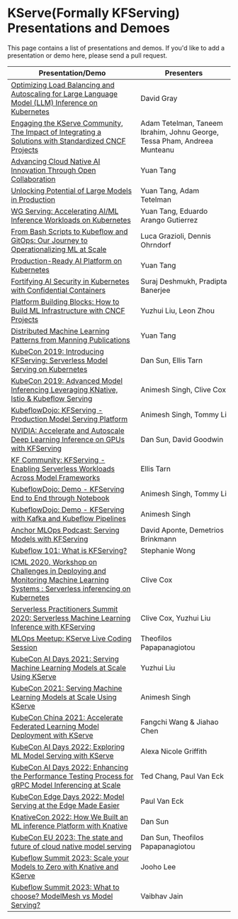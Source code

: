 # KServe(Formally KFServing) Presentations and Demoes

This page contains a list of presentations and demos. If you'd like to add a presentation or demo here, please send a pull request.

| Presentation/Demo | Presenters |
| ------------ | ------- |
| [Optimizing Load Balancing and Autoscaling for Large Language Model (LLM) Inference on Kubernetes](https://www.youtube.com/watch?v=TSEGAh1bs4A) | David Gray |
| [Engaging the KServe Community, The Impact of Integrating a Solutions with Standardized CNCF Projects](https://www.youtube.com/watch?v=S27wzRNsStU) | Adam Tetelman, Taneem Ibrahim, Johnu George, Tessa Pham, Andreea Munteanu |
| [Advancing Cloud Native AI Innovation Through Open Collaboration](https://www.youtube.com/watch?v=kG_wqP2CXUE) | Yuan Tang |
| [Unlocking Potential of Large Models in Production](https://www.youtube.com/watch?v=-xEpzaIvor4) | Yuan Tang, Adam Tetelman |
| [WG Serving: Accelerating AI/ML Inference Workloads on Kubernetes](https://www.youtube.com/watch?v=QMz4wf0mwfA) | Yuan Tang, Eduardo Arango Gutierrez |
| [From Bash Scripts to Kubeflow and GitOps: Our Journey to Operationalizing ML at Scale](https://youtu.be/dwt-MBEUGpQ?si=_iCjP6zdON9cx4Zu) | Luca Grazioli, Dennis Ohrndorf |
| [Production-Ready AI Platform on Kubernetes](https://youtu.be/_RthQ01bwU8?si=XY5krc-_WRsNt37x) | Yuan Tang |
| [Fortifying AI Security in Kubernetes with Confidential Containers](https://youtu.be/Ko0o5_hpmxI?si=cTmDNLUuXNEuvWfh) | Suraj Deshmukh, Pradipta Banerjee |
| [Platform Building Blocks: How to Build ML Infrastructure with CNCF Projects](https://sched.co/1YhIv) | Yuzhui Liu, Leon Zhou |
| [Distributed Machine Learning Patterns from Manning Publications](https://github.com/terrytangyuan/distributed-ml-patterns) | Yuan Tang |
| [KubeCon 2019: Introducing KFServing: Serverless Model Serving on Kubernetes](https://www.youtube.com/watch?v=saMkA4fIOH8) |Dan Sun, Ellis Tarn|
| [KubeCon 2019: Advanced Model Inferencing Leveraging KNative, Istio & Kubeflow Serving](https://www.youtube.com/watch?v=YaGASyU88dQ) | Animesh Singh, Clive Cox|
| [KubeflowDojo: KFServing - Production Model Serving Platform](https://www.youtube.com/watch?v=VN2htoRSUzY) |Animesh Singh, Tommy Li|
| [NVIDIA: Accelerate and Autoscale Deep Learning Inference on GPUs with KFServing](https://developer.nvidia.com/gtc/2020/video/s22459-vid) | Dan Sun, David Goodwin|
| [KF Community: KFServing - Enabling Serverless Workloads Across Model Frameworks](https://www.youtube.com/watch?v=hGIvlFADMhU) |Ellis Tarn|
| [KubeflowDojo: Demo - KFServing End to End through Notebook](https://www.youtube.com/watch?v=xg5ar6vSAXY) |Animesh Singh, Tommy Li|
| [KubeflowDojo: Demo - KFServing with Kafka and Kubeflow Pipelines](https://www.youtube.com/watch?v=sVs6gFUddII) |Animesh Singh|
| [Anchor MLOps Podcast: Serving Models with KFServing](https://anchor.fm/mlops/episodes/MLOps-Coffee-Sessions-1-Serving-Models-with-Kubeflow-efbht0) | David Aponte, Demetrios Brinkmann|
| [Kubeflow 101: What is KFServing?](https://www.youtube.com/watch?v=lj_X2ND2BBI) | Stephanie Wong |
| [ICML 2020, Workshop on Challenges in Deploying and Monitoring Machine Learning Systems : Serverless inferencing on Kubernetes](https://slideslive.com/38931706/serverless-inferencing-on-kubernetes?ref=account-folder-55868-folders) | Clive Cox |
| [Serverless Practitioners Summit 2020: Serverless Machine Learning Inference with KFServing](https://www.youtube.com/watch?v=HlKOOgY5OyA) | Clive Cox, Yuzhui Liu|
| [MLOps Meetup: KServe Live Coding Session](https://www.youtube.com/watch?v=0YmM_h7PvpI) | Theofilos Papapanagiotou |
| [KubeCon AI Days 2021: Serving Machine Learning Models at Scale Using KServe](https://www.youtube.com/watch?v=sE_A54T2n6k) | Yuzhui Liu |
| [KubeCon 2021: Serving Machine Learning Models at Scale Using KServe](https://www.youtube.com/watch?v=la3Y0lXuKRM) | Animesh Singh |
| [KubeCon China 2021: Accelerate Federated Learning Model Deployment with KServe](https://www.youtube.com/watch?v=zTj9gaMGq2Y) | Fangchi Wang & Jiahao Chen |
| [KubeCon AI Days 2022: Exploring ML Model Serving with KServe](https://www.youtube.com/watch?v=FX6naJLaq2Y) | Alexa Nicole Griffith |
| [KubeCon AI Days 2022: Enhancing the Performance Testing Process for gRPC Model Inferencing at Scale](https://www.youtube.com/watch?v=PYB5P82kQns) | Ted Chang, Paul Van Eck |
| [KubeCon Edge Days 2022: Model Serving at the Edge Made Easier](https://www.youtube.com/watch?v=0BlK7PaLCFM) | Paul Van Eck |
| [KnativeCon 2022: How We Built an ML inference Platform with Knative](https://www.youtube.com/watch?v=yuxC1UVU_ec) | Dan Sun |
| [KubeCon EU 2023: The state and future of cloud native model serving](https://youtu.be/786VaGAfm6I) | Dan Sun, Theofilos Papapanagiotou |
| [Kubeflow Summit 2023: Scale your Models to Zero with Knative and KServe](https://youtu.be/j039MuKMmMQ?si=LsJsau0ijBLqj2Vc) | Jooho Lee |
| [Kubeflow Summit 2023: What to choose? ModelMesh vs Model Serving?](https://youtu.be/Yi8Udjr9nkk?si=WEOCKlfxXNy0H1jZ) | Vaibhav Jain |
